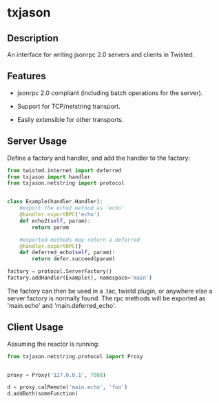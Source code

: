txjason
============


Description
-----------

An interface for writing jsonrpc 2.0 servers and clients in Twisted.


Features
--------

* jsonrpc 2.0 compliant (including batch operations for the server).

* Support for TCP/netstring transport.

* Easily extensible for other transports.


Server Usage
------------

Define a factory and handler, and add the handler to the factory:

```python
from twisted.internet import deferred
from txjason import handler
from txjason.netstring import protocol


class Example(handler.Handler):
    #export the echo2 method as 'echo'
    @handler.exportRPC('echo')
    def echo2(self, param):
        return param

    #exported methods may return a deferred
    @handler.exportRPC()
    def deferred_echo(self, param):
        return defer.succeed(param)

factory = protocol.ServerFactory()
factory.addHandler(Example(), namespace='main')
```

The factory can then be used in a .tac, twistd plugin, or anywhere else a server factory
is normally found. The rpc methods will be exported as 'main.echo' and 'main.deferred_echo'.


Client Usage
------------

Assuming the reactor is running:

```python
from txjason.netstring.protocol import Proxy


proxy = Proxy('127.0.0.1', 7080)

d = proxy.calRemote('main.echo', 'foo')
d.addBoth(someFunction)
```
